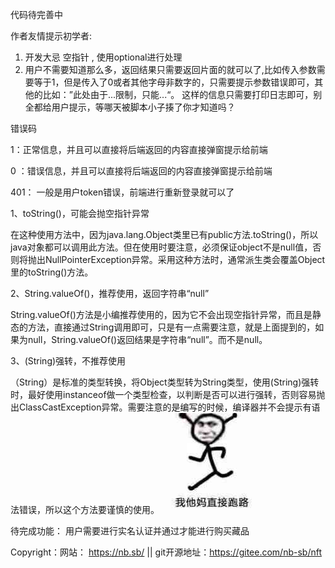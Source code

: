 代码待完善中


作者友情提示初学者:
1. 开发大忌 空指针 , 使用optional进行处理
2. 用户不需要知道那么多，返回结果只需要返回片面的就可以了,比如传入参数需要等于1，但是传入了0或者其他字母非数字的，只需要提示参数错误即可，其他的比如：”此处由于...限制，只能...“。 这样的信息只需要打印日志即可，别全都给用户提示，等哪天被脚本小子揍了你才知道吗？

错误码

1：正常信息，并且可以直接将后端返回的内容直接弹窗提示给前端

0 ：错误信息，并且可以直接将后端返回的内容直接弹窗提示给前端

401： 一般是用户token错误，前端进行重新登录就可以了

1、toString()，可能会抛空指针异常

在这种使用方法中，因为java.lang.Object类里已有public方法.toString()，所以java对象都可以调用此方法。但在使用时要注意，必须保证object不是null值，否则将抛出NullPointerException异常。采用这种方法时，通常派生类会覆盖Object里的toString()方法。

2、String.valueOf()，推荐使用，返回字符串“null”

String.valueOf()方法是小编推荐使用的，因为它不会出现空指针异常，而且是静态的方法，直接通过String调用即可，只是有一点需要注意，就是上面提到的，如果为null，String.valueOf()返回结果是字符串“null”。而不是null。

3、(String)强转，不推荐使用

（String）是标准的类型转换，将Object类型转为String类型，使用(String)强转时，最好使用instanceof做一个类型检查，以判断是否可以进行强转，否则容易抛出ClassCastException异常。需要注意的是编写的时候，编译器并不会提示有语法错误，所以这个方法要谨慎的使用。
![img.png](img.png)

待完成功能：
用户需要进行实名认证并通过才能进行购买藏品


Copyright：网站： https://nb.sb/ || git开源地址：https://gitee.com/nb-sb/nft
